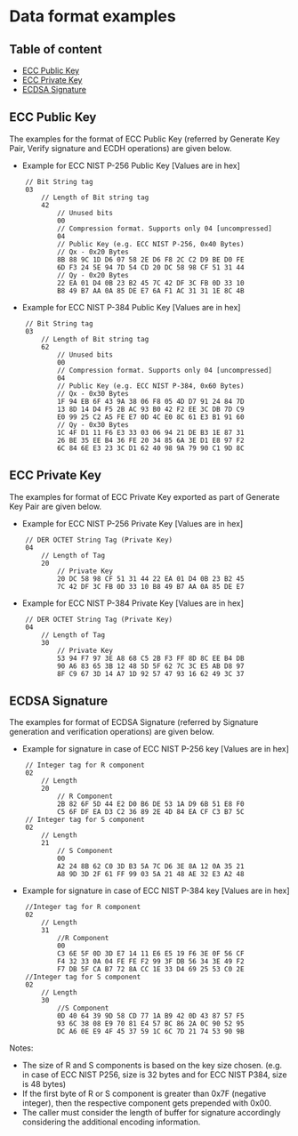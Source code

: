 # Data format examples

## Table of content

* [ECC Public Key](#ECC-Public-Key)
* [ECC Private Key](#ECC-Private-Key)
* [ECDSA Signature](#ECDSA-Signature)

## ECC Public Key

The examples for the format of ECC Public Key (referred by Generate Key Pair, Verify signature and ECDH operations) are given below.

* Example for ECC NIST P-256 Public Key [Values are in hex]

```
    // Bit String tag
    03
        // Length of Bit string tag
        42
            // Unused bits
            00
            // Compression format. Supports only 04 [uncompressed]
            04
            // Public Key (e.g. ECC NIST P-256, 0x40 Bytes)
            // Qx - 0x20 Bytes
            8B 88 9C 1D D6 07 58 2E D6 F8 2C C2 D9 BE D0 FE
            6D F3 24 5E 94 7D 54 CD 20 DC 58 98 CF 51 31 44
            // Qy - 0x20 Bytes
            22 EA 01 D4 0B 23 B2 45 7C 42 DF 3C FB 0D 33 10
            B8 49 B7 AA 0A 85 DE E7 6A F1 AC 31 31 1E 8C 4B
```

* Example for ECC NIST P-384 Public Key [Values are in hex]

```
    // Bit String tag
    03
        // Length of Bit string tag
        62
            // Unused bits
            00
            // Compression format. Supports only 04 [uncompressed]
            04
            // Public Key (e.g. ECC NIST P-384, 0x60 Bytes)
            // Qx - 0x30 Bytes
            1F 94 EB 6F 43 9A 38 06 F8 05 4D D7 91 24 84 7D
            13 8D 14 D4 F5 2B AC 93 B0 42 F2 EE 3C DB 7D C9
            E0 99 25 C2 A5 FE E7 0D 4C E0 8C 61 E3 B1 91 60
            // Qy - 0x30 Bytes
            1C 4F D1 11 F6 E3 33 03 06 94 21 DE B3 1E 87 31
            26 BE 35 EE B4 36 FE 20 34 85 6A 3E D1 E8 97 F2
            6C 84 6E E3 23 3C D1 62 40 98 9A 79 90 C1 9D 8C
```


## ECC Private Key

The examples for format of ECC Private Key exported as part of Generate Key Pair are given below.

* Example for ECC NIST P-256 Private Key [Values are in hex]

```
    // DER OCTET String Tag (Private Key)
    04
        // Length of Tag
        20
            // Private Key
            20 DC 58 98 CF 51 31 44 22 EA 01 D4 0B 23 B2 45
            7C 42 DF 3C FB 0D 33 10 B8 49 B7 AA 0A 85 DE E7
```

* Example for ECC NIST P-384 Private Key [Values are in hex]

```
    // DER OCTET String Tag (Private Key)
    04
        // Length of Tag
        30
            // Private Key
            53 94 F7 97 3E A8 68 C5 2B F3 FF 8D 8C EE B4 DB
            90 A6 83 65 3B 12 48 5D 5F 62 7C 3C E5 AB D8 97
            8F C9 67 3D 14 A7 1D 92 57 47 93 16 62 49 3C 37
```

## ECDSA Signature

The examples for format of ECDSA Signature (referred by Signature generation and verification operations) are given below.

* Example for signature in case of ECC NIST P-256 key [Values are in hex]

```
    // Integer tag for R component
    02
        // Length
        20
            // R Component
            2B 82 6F 5D 44 E2 D0 B6 DE 53 1A D9 6B 51 E8 F0
            C5 6F DF EA D3 C2 36 89 2E 4D 84 EA CF C3 B7 5C
    // Integer tag for S component
    02
        // Length
        21
            // S Component
            00
            A2 24 8B 62 C0 3D B3 5A 7C D6 3E 8A 12 0A 35 21
            A8 9D 3D 2F 61 FF 99 03 5A 21 48 AE 32 E3 A2 48
```

* Example for signature in case of ECC NIST P-384 key [Values are in hex]

```
    //Integer tag for R component
    02
        // Length
        31
            //R Component
            00
            C3 6E 5F 0D 3D E7 14 11 E6 E5 19 F6 3E 0F 56 CF
            F4 32 33 0A 04 FE FE F2 99 3F DB 56 34 3E 49 F2
            F7 DB 5F CA B7 72 8A CC 1E 33 D4 69 25 53 C0 2E
    //Integer tag for S component
    02
        // Length
        30
            //S Component
            0D 40 64 39 9D 58 CD 77 1A B9 42 0D 43 87 57 F5
            93 6C 38 08 E9 70 81 E4 57 BC 86 2A 0C 90 52 95
            DC A6 0E E9 4F 45 37 59 1C 6C 7D 21 74 53 90 9B
```

Notes:

* The size of R and S components is based on the key size chosen. (e.g. in case of ECC NIST P256, size is 32 bytes and for ECC NIST P384, size is 48 bytes)
* If the first byte of R or S component is greater than 0x7F (negative integer), then the respective component gets prepended with 0x00.
* The caller must consider the length of buffer for signature accordingly considering the additional encoding information.
